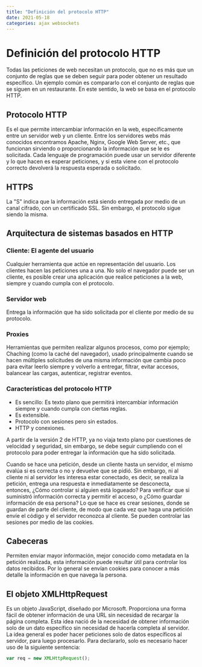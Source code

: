 ```yaml
---
title: "Definición del protocolo HTTP"
date: 2021-05-18
categories: ajax websockets
---
```


# Definición del protocolo HTTP
Todas las peticiones de web necesitan un protocolo, que no es más que un conjunto de reglas que se deben seguir para poder obtener un resultado específico. Un ejemplo común es compararlo con el conjunto de reglas que se siguen en un restaurante. En este sentido, la web se basa en el protocolo HTTP.

## Protocolo HTTP
Es el que permite intercambiar información en la web, específicamente entre un servidor web y un cliente. Entre los servidores webs más conocidos encontramos Apache, Nginx, Google Web Server, etc., que funcionan sirviendo o proporcionando la información que se le es solicitada. Cada lenguaje de programación puede usar un servidor diferente y lo que hacen es esperar peticiones, y si esta viene con el protocolo correcto devolverá la respuesta esperada o solicitado.

## HTTPS
La "S" indica que la información está siendo entregada por medio de un canal cifrado, con un certificado SSL. Sin embargo, el protocolo sigue siendo la misma.


## Arquitectura de sistemas basados en HTTP

### Cliente: El agente del usuario
Cualquier herramienta que actúe en representación del usuario. Los clientes hacen las peticiones una a una. No solo el navegador puede ser un cliente, es posible crear una aplicación que realice peticiones a la web, siempre y cuando cumpla con el protocolo.

### Servidor web
Entrega la información que ha sido solicitada por el cliente por medio de su protocolo.

### Proxies
Herramientas que permiten realizar algunos procesos, como por ejemplo; Chaching (como la caché del navegador), usado principalmente cuando se hacen múltiples solicitudes de una misma información que cambia poco para evitar leerlo siempre y volverlo a entregar, filtrar, evitar accesos, balancear las cargas, autenticar, registrar eventos.

### Características del protocolo HTTP
- Es sencillo: Es texto plano que permitirá intercambiar información siempre y cuando cumpla con ciertas reglas.
- Es extensible.
- Protocolo con sesiones pero sin estados.
- HTTP y conexiones.

A partir de la versión 2 de HTTP, ya no viaja texto plano por cuestiones de velocidad y seguridad, sin embargo, se debe seguir cumpliendo con el protocolo para poder entregar la información que ha sido solicitada.

Cuando se hace una petición, desde un cliente hasta un servidor, el mismo evalúa si es correcta o no y devuelve que se pidió. Sin embargo, ni al cliente ni al servidor les interesa estar conectado, es decir, se realiza la petición, entrega una respuesta e inmediatamente se desconecta, entonces, ¿Cómo controlar si alguien está logueado? Para verificar que si suministró información correcta y permitir el acceso, o ¿Cómo guardar información de esa persona? Lo que se hace es crear sesiones, donde se guardan de parte del cliente, de modo que cada vez que haga una petición envíe el código y el servidor reconozca al cliente. Se pueden controlar las sesiones por medio de las cookies.

## Cabeceras
Permiten enviar mayor información, mejor conocido como metadata en la petición realizada, esta información puede resultar útil para controlar los datos recibidos. Por lo general se envían cookies para conocer a más detalle la información en que navega la persona.

## El objeto XMLHttpRequest
Es un objeto JavaScript, diseñado por Microsoft. Proporciona una forma fácil de obtener información de una URL sin necesidad de recargar la página completa. Esta idea nació de la necesidad de obtener información solo de un dato específico sin necesidad de hacerla completa al servidor. La idea general es poder hacer peticiones solo de datos específicos al servidor, para luego procesarlo. Para declararlo, solo es necesario hacer uso de la siguiente sentencia:

````js
var req = new XMLHttpRequest();
````
